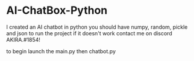 # AI-ChatBox-Python
I created an AI chatbot in python you should have numpy, random, pickle and json to run the project if it doesn't work contact me on discord AKIRA.#1854!

to begin launch the main.py then chatbot.py
